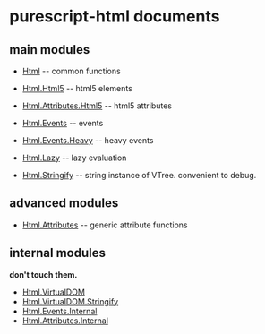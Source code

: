 purescript-html documents
===

main modules
---
* [Html](Html.md) -- common functions
* [Html.Html5](Html/Html5.md) -- html5 elements
* [Html.Attributes.Html5](Html/Attributes/Html5.md) -- html5 attributes

* [Html.Events](Html/Events.md) -- events
* [Html.Events.Heavy](Html/Events/Heavy.md) -- heavy events

* [Html.Lazy](Html/Lazy.md) -- lazy evaluation

* [Html.Stringify](Html/Stringify.md) -- string instance of VTree. convenient to debug.

advanced modules
---
* [Html.Attributes](Html/Attributes.md) -- generic attribute functions

internal modules
---
**don't touch them.**

* [Html.VirtualDOM](Html/VirtualDOM.md)
* [Html.VirtualDOM.Stringify](Html/VirtualDOM/Stringify.md)
* [Html.Events.Internal](Html/Events/Internal.md)
* [Html.Attributes.Internal](Html/Attributes/Internal.md)

